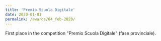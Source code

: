 ```yaml
---
title: 'Premio Scuola Digitale'
date: 2020-01-01
permalink: /awards/04_feb-2020/
---
```


First place in the competition "Premio Scuola Digitale" (fase provinciale).